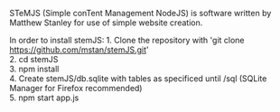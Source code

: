 STeMJS (Simple conTent Management NodeJS) is software written by Matthew Stanley for use of simple website creation. 

In order to install stemJS:
	1. Clone the repository with 'git clone https://github.com/mstan/stemJS.git'  
	2. cd stemJS  
	3. npm install  
	4. Create stemJS/db.sqlite with tables as specificed until /sql (SQLite Manager for Firefox recommended)  
	5. npm start app.js  
